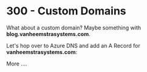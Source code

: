 # 300 - Custom Domains

What about a custom domain?  Maybe something with **blog.vanheemstrasystems.com**.

Let's hop over to Azure DNS and add an A Record for **vanheemstrasystems.com**:

More ....

